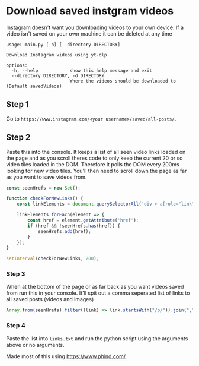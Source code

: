 # Download saved instgram videos

Instagram doesn't want you downloading videos to your own device. If a video isn't saved on your own machine it can be deleted at any time

```
usage: main.py [-h] [--directory DIRECTORY]

Download Instagram videos using yt-dlp

options:
  -h, --help            show this help message and exit
  --directory DIRECTORY, -d DIRECTORY
                        Where the videos should be downloaded to (Default savedVideos)
```

## Step 1
Go to `https://www.instagram.com/<your username>/saved/all-posts/`.

## Step 2
Paste this into the console. It keeps a list of all seen video links loaded on the page and as you scroll theres code to only keep the current 20 or so video tiles loaded in the DOM. Therefore it polls the DOM every 200ms looking for new video tiles. You'll then need to scroll down the page as far as you want to save videos from.
```javascript
const seenHrefs = new Set();

function checkForNewLinks() {
    const linkElements = document.querySelectorAll('div > a[role="link"]');

    linkElements.forEach(element => {
        const href = element.getAttribute('href');
        if (href && !seenHrefs.has(href)) {
            seenHrefs.add(href);
        }
    });
}

setInterval(checkForNewLinks, 200);
```

### Step 3
When at the bottom of the page or as far back as you want videos saved from run this in your console. It'll spit out a comma seperated list of links to all saved posts (videos and images)
```javascript
Array.from(seenHrefs).filter((link) => link.startsWith("/p/")).join(",")
```

### Step 4
Paste the list into `links.txt` and run the python script using the arguments above or no arguments.

Made most of this using https://www.phind.com/